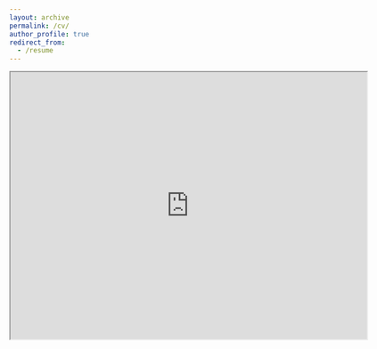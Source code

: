 ```yaml
---
layout: archive
permalink: /cv/
author_profile: true
redirect_from:
  - /resume
---
```



<iframe src="https://drive.google.com/file/d/1Mnd9PJRTlICs-ELwV6IZJ3YlAauzUw_N/preview" width="640" height="480"></iframe>
